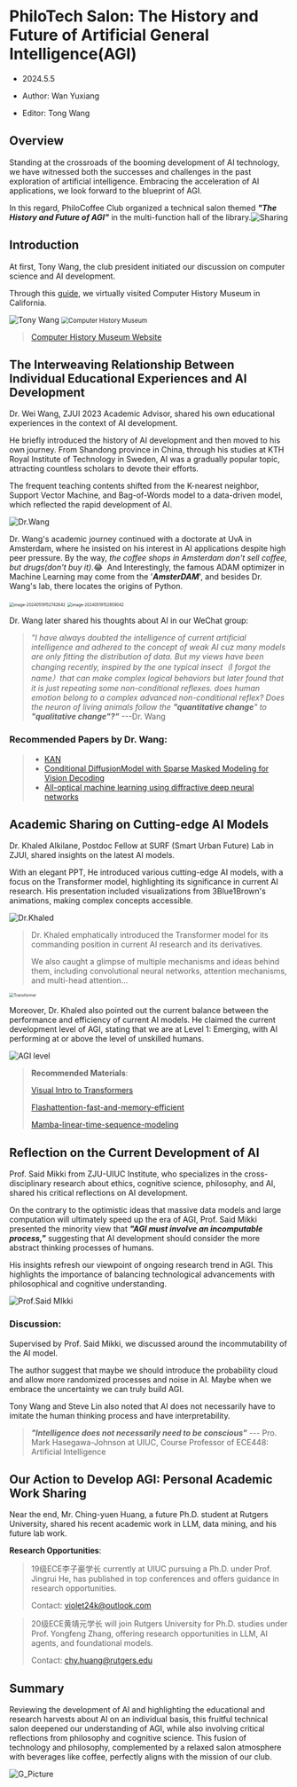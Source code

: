 # PhiloTech Salon: The History and Future of Artificial General Intelligence(AGI)
<!--注释: 这次是沙龙不是工作坊，两个性质不一样 -->
- 2024.5.5

- Author: Wan Yuxiang

- Editor: Tong Wang

## Overview
Standing at the crossroads of the booming development of AI technology, we have witnessed both the successes and challenges in the past exploration of artificial intelligence. Embracing the acceleration of AI applications, we look forward to the blueprint of AGI.

In this regard, PhiloCoffee Club organized a technical salon themed ***"The History and Future of AGI"*** in the multi-function hall of the library.![Sharing](./AGI.assets/Sharing.jpg)

## Introduction

At first, Tony Wang, the club president initiated our discussion on computer science and AI development.

Through this [guide](https://philocoffee.github.io/tech/2024/0505_PhiloTech_AGI/chm.html), we virtually visited Computer History Museum in California.

![Tony Wang](./AGI.assets/TonyWang.jpg)
<img src="./AGI.assets/Com_H_M2.jpg" alt="Computer History Museum" style="zoom:80%;" />

> [Computer History Museum Website](https://computerhistory.org/)



## The Interweaving Relationship Between Individual Educational Experiences and AI Development
Dr. Wei Wang, ZJUI 2023 Academic Advisor, shared his own educational experiences in the context of AI development.

He briefly introduced the history of AI development and then moved to his own journey. From Shandong province in China, through his studies at KTH Royal Institute of Technology in Sweden,  AI was a gradually popular topic, attracting countless scholars to devote their efforts.

The frequent teaching contents shifted from the K-nearest neighbor, Support Vector Machine, and Bag-of-Words model to a data-driven model, which reflected the rapid development of AI. 

![Dr.Wang](./AGI.assets/Dr.Wang2.jpg)

Dr. Wang's academic journey continued with a doctorate at UvA in Amsterdam, where he insisted on his interest in AI applications despite high peer pressure. By the way, *the coffee shops in Amsterdam don't sell coffee, but drugs(don't buy it).*&#x1F602;  And Interestingly, the famous ADAM optimizer in Machine Learning may come from the '***AmsterDAM***', and besides Dr. Wang's lab, there locates the origins of Python.

<img src="./AGI.assets/image-20240519152742642.png" alt="image-20240519152742642" style="zoom:50%;" />

<img src="./AGI.assets/image-20240519152859042.png" alt="image-20240519152859042" style="zoom:50%;" />

Dr. Wang later shared his thoughts about AI in our WeChat group:

> *"I have always doubted the intelligence of current artificial intelligence and adhered to the concept of weak AI cuz many models are only fitting the distribution of data. But my views have been changing recently, inspired by the one typical insect（I forgot the name）that can make complex logical behaviors but later found that it is just repeating some non-conditional reflexes. does human emotion  belong to a complex advanced non-conditional reflex? Does the neuron of living animals follow the **"quantitative change**" to **"qualitative change"?"***    ---Dr. Wang

### Recommended Papers by Dr. Wang:

>- [KAN](./AGI.assets/2404.19756v2.pdf)
>- [Conditional DiffusionModel with Sparse Masked Modeling for Vision Decoding](./AGI.assets/Chen_Seeing_Beyond_the_Brain_Conditional_Diffusion_Model_With_Sparse_Masked_CVPR_2023_paper.pdf)
>- [All-optical machine learning using diffractive deep neural networks](./AGI.assets/science.aat8084.pdf)

## Academic Sharing on Cutting-edge AI Models

Dr. Khaled Alkilane, Postdoc Fellow at SURF (Smart Urban Future) Lab in ZJUI, shared insights on the latest AI models.

With an elegant PPT, He introduced various cutting-edge AI models, with a focus on the Transformer model, highlighting its significance in current AI research. His presentation included visualizations from 3Blue1Brown's animations, making complex concepts accessible.

![Dr.Khaled](./AGI.assets/Dr.Khaled.jpg)

> Dr. Khaled  emphatically introduced the Transformer model for its commanding position in current AI research and its derivatives. 
>
> We also caught a glimpse of multiple mechanisms and ideas behind them, including convolutional neural networks, attention mechanisms, and multi-head attention... 

<img src="./AGI.assets/Transformer.png" alt="Transformer" style="zoom:50%;" />

Moreover, Dr. Khaled also pointed out the current balance between the performance and efficiency of current AI models. He claimed the current development level of AGI, stating that we are at Level 1: Emerging, with AI performing at or above the level of unskilled humans.

![AGI level](./AGI.assets/AGI.png)




>**Recommended Materials**:
>
>[Visual Intro to Transformers](https://www.youtube.com/watch?v=wjZofJX0v4M)
>
>[Flashattention-fast-and-memory-efficient](https://paperswithcode.com/paper/flashattention-fast-and-memory-efficient)
>
>[Mamba-linear-time-sequence-modeling](https://paperswithcode.com/paper/mamba-linear-time-sequence-modeling-with)



## Reflection on the Current Development of AI

Prof. Said Mikki from ZJU-UIUC Institute, who specializes in the cross-disciplinary research about ethics, cognitive science, philosophy, and AI, shared his critical reflections on AI development. 

On the contrary to the optimistic ideas that massive data models and large computation will ultimately speed up the era of AGI, Prof. Said Mikki presented the minority view that ***"AGI must involve an incomputable process,"*** suggesting that AI development should consider the more abstract thinking processes of humans. 

His insights refresh our viewpoint of ongoing research trend in AGI. This highlights the importance of balancing technological advancements with philosophical and cognitive understanding.



![Prof.Said MIkki](./AGI.assets/Prof.Said.jpg)

### Discussion:

Supervised by Prof. Said Mikki, we discussed around the incommutability of the AI model. 

The author suggest that maybe we should introduce the probability cloud and allow more randomized processes and noise in AI. Maybe when we embrace the uncertainty we can truly build AGI.

Tony Wang and Steve Lin also noted that AI does not necessarily have to imitate the human thinking process and have interpretability.

> ***"Intelligence does not necessarily need to be conscious"*** --- Pro. Mark Hasegawa-Johnson at UIUC, Course Professor of ECE448: Artificial Intelligence 



## Our Action to Develop AGI: Personal Academic Work Sharing

Near the end, Mr. Ching-yuen Huang, a future Ph.D. student at Rutgers University, shared his recent academic work in LLM, data mining, and his future lab work.

**Research Opportunities**:

> 19级ECE李子豪学长 currently at UIUC pursuing a Ph.D. under Prof. Jingrui He, has published in top conferences and offers guidance in research opportunities. 
>
> Contact: violet24k@outlook.com

> 20级ECE黄靖元学长 will join Rutgers University for Ph.D. studies under Prof. Yongfeng Zhang, offering research opportunities in LLM, AI agents, and foundational models. 
>
> Contact: chy.huang@rutgers.edu



## Summary

Reviewing the development of AI and highlighting the educational and research harvests about AI on an individual basis, this fruitful technical salon deepened our understanding of AGI, while also involving critical reflections from philosophy and cognitive science. This fusion of technology and philosophy, complemented by a relaxed salon atmosphere with beverages like coffee, perfectly aligns with the mission of our club.

![G_Picture](./AGI.assets/G_Picture.jpg)

